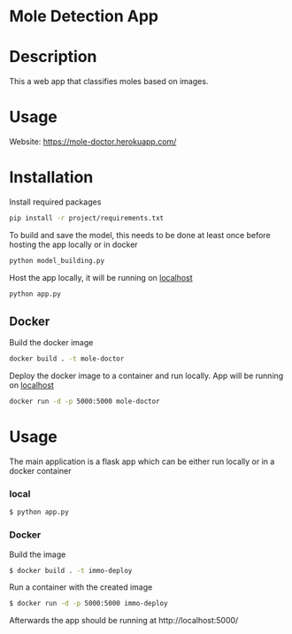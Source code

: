 # Mole Detection App

# Description

This a web app that classifies moles based on images.

# Usage

Website: https://mole-doctor.herokuapp.com/

# Installation


Install required packages

```bash
pip install -r project/requirements.txt
```

To build and save the model, this needs to be done at least once before hosting the app locally or in docker
```bash
python model_building.py
```

Host the app locally, it will be running on [localhost](http://localhost:5000/)

```bash
python app.py
```

## Docker

Build the docker image
```bash
docker build . -t mole-doctor
```

Deploy the docker image to a container and run locally.
App will be running on [localhost](http://localhost:5000/)

```bash
docker run -d -p 5000:5000 mole-doctor
```



# Usage

The main application is a flask app which can be either run locally or in a docker container

### local 
```bash
$ python app.py
```

### Docker

Build the image
```bash     
$ docker build . -t immo-deploy
```

Run a container with the created image
```bash
$ docker run -d -p 5000:5000 immo-deploy
```

Afterwards the app should be running at http://localhost:5000/